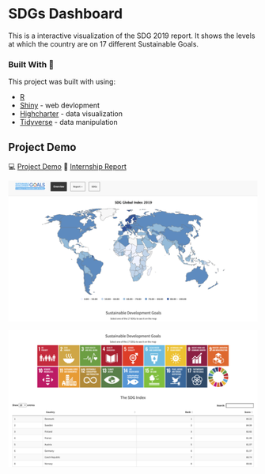 # SDGs Dashboard

<!-- ABOUT THE PROJECT -->

This is a interactive visualization of the SDG 2019 report. It shows the levels at which the country are on 17 different Sustainable Goals.

### Built With 🧰

This project was built with using:

* [R](https://www.r-project.org/)
* [Shiny](https://shiny.rstudio.com/) - web devlopment
* [Highcharter](https://jkunst.com/highcharter/) - data visualization
* [Tidyverse](https://www.tidyverse.org/) - data manipulation

## Project Demo

💻 [Project Demo](https://diwashrestha.shinyapps.io/SDG_Report_2019/)
📄 [Internship Report](https://github.com/diwashrestha/SDGs_Dashboard/blob/master/Internship-Report-Diwash.pdf)


![](https://github.com/diwashrestha/SDGs_Dashboard/blob/master/sdg1.png?raw=true)

![](https://github.com/diwashrestha/SDGs_Dashboard/blob/master/sdg2.png?raw=true)




